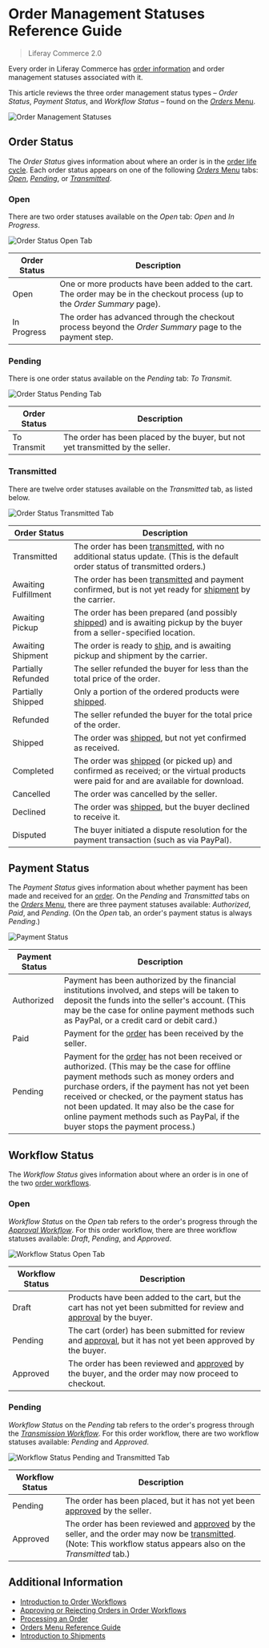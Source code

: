 # Order Management Statuses Reference Guide

> Liferay Commerce 2.0

Every order in Liferay Commerce has [order information](./order-information.md) and order management statuses associated with it.

This article reviews the three order management status types – _Order Status_, _Payment Status_, and _Workflow Status_ – found on the [_Orders_ Menu](./orders-menu-reference-guide.md).

![Order Management Statuses](./order-management-statuses-reference-guide/images/01.png)

## Order Status

The _Order Status_ gives information about where an order is in the [order life cycle](./order-life-cycle.md). Each order status appears on one of the following [_Orders_ Menu](./orders-menu-reference-guide.md) tabs: [_Open_](./orders-menu-reference-guide.md#open), [_Pending_](./orders-menu-reference-guide.md#pending), or [_Transmitted_](./orders-menu-reference-guide.md#transmitted).

### Open

There are two order statuses available on the _Open_ tab: _Open_ and _In Progress_.

![Order Status Open Tab](./order-management-statuses-reference-guide/images/02.png)

| Order Status | Description                                                                                                                  |
| ------------ | ---------------------------------------------------------------------------------------------------------------------------- |
| Open         | One or more products have been added to the cart. The order may be in the checkout process (up to the _Order Summary_ page). |
| In Progress  | The order has advanced through the checkout process beyond the _Order Summary_ page to the payment step.                     |

### Pending

There is one order status available on the _Pending_ tab: _To Transmit_.

![Order Status Pending Tab](./order-management-statuses-reference-guide/images/03.png)

| Order Status | Description                                                                    |
| ------------ | ------------------------------------------------------------------------------ |
| To Transmit  | The order has been placed by the buyer, but not yet transmitted by the seller. |

### Transmitted

There are twelve order statuses available on the _Transmitted_ tab, as listed below.

![Order Status Transmitted Tab](./order-management-statuses-reference-guide/images/04.png)

| Order Status         | Description                                                                                                                                                                                            |
| -------------------- | ------------------------------------------------------------------------------------------------------------------------------------------------------------------------------------------------------ |
| Transmitted          | The order has been [transmitted](./processing-an-order.md#commerce-20-and-below), with no additional status update. (This is the default order status of transmitted orders.)                          |
| Awaiting Fulfillment | The order has been [transmitted](./processing-an-order.md#commerce-20-and-below) and payment confirmed, but is not yet ready for [shipment](../shipments/introduction-to-shipments.md) by the carrier. |
| Awaiting Pickup      | The order has been prepared (and possibly [shipped](../shipments/introduction-to-shipments.md)) and is awaiting pickup by the buyer from a seller-specified location.                                  |
| Awaiting Shipment    | The order is ready to [ship](../shipments/introduction-to-shipments.md), and is awaiting pickup and shipment by the carrier.                                                                           |
| Partially Refunded   | The seller refunded the buyer for less than the total price of the order.                                                                                                                              |
| Partially Shipped    | Only a portion of the ordered products were [shipped](../shipments/introduction-to-shipments.md).                                                                                                      |
| Refunded             | The seller refunded the buyer for the total price of the order.                                                                                                                                        |
| Shipped              | The order was [shipped](../shipments/introduction-to-shipments.md), but not yet confirmed as received.                                                                                                 |
| Completed            | The order was [shipped](../shipments/introduction-to-shipments.md) (or picked up) and confirmed as received; or the virtual products were paid for and are available for download.                     |
| Cancelled            | The order was cancelled by the seller.                                                                                                                                                                 |
| Declined             | The order was [shipped](../shipments/introduction-to-shipments.md), but the buyer declined to receive it.                                                                                              |
| Disputed             | The buyer initiated a dispute resolution for the payment transaction (such as via PayPal).                                                                                                             |

## Payment Status

The _Payment Status_ gives information about whether payment has been made and received for an [order](./processing-an-order.md). On the _Pending_ and _Transmitted_ tabs on the [_Orders_ Menu](./orders-menu-reference-guide.md), there are three payment statuses available: _Authorized_, _Paid_, and _Pending_. (On the _Open_ tab, an order's payment status is always _Pending_.)

![Payment Status](./order-management-statuses-reference-guide/images/05.png)

| Payment Status | Description                                                                                                                                                                                                                                                                                                                                                                                     |
| -------------- | ----------------------------------------------------------------------------------------------------------------------------------------------------------------------------------------------------------------------------------------------------------------------------------------------------------------------------------------------------------------------------------------------- |
| Authorized     | Payment has been authorized by the financial institutions involved, and steps will be taken to deposit the funds into the seller's account. (This may be the case for online payment methods such as PayPal, or a credit card or debit card.)                                                                                                                                                   |
| Paid           | Payment for the [order](./processing-an-order.md) has been received by the seller.                                                                                                                                                                                                                                                                                                              |
| Pending        | Payment for the [order](./processing-an-order.md) has not been received or authorized. (This may be the case for offline payment methods such as money orders and purchase orders, if the payment has not yet been received or checked, or the payment status has not been updated. It may also be the case for online payment methods such as PayPal, if the buyer stops the payment process.) |

## Workflow Status

The _Workflow Status_ gives information about where an order is in one of the two [order workflows](../order-workflows/introduction-to-order-workflows.md).

### Open

_Workflow Status_ on the _Open_ tab refers to the order's progress through the [_Approval Workflow_](../order-workflows/introduction-to-order-workflows.md#approval-workflow-buyer-side-cart-approval-only). For this order workflow, there are three workflow statuses available: _Draft_, _Pending_, and _Approved_.

![Workflow Status Open Tab](./order-management-statuses-reference-guide/images/06.png)

| Workflow Status | Description                                                                                                                                                                                   |
| --------------- | --------------------------------------------------------------------------------------------------------------------------------------------------------------------------------------------- |
| Draft           | Products have been added to the cart, but the cart has not yet been submitted for review and [approval](../order-workflows/approving-or-rejecting-orders-in-order-workflows.md) by the buyer. |
| Pending         | The cart (order) has been submitted for review and [approval](../order-workflows/approving-or-rejecting-orders-in-order-workflows.md), but it has not yet been approved by the buyer.         |
| Approved        | The order has been reviewed and [approved](../order-workflows/approving-or-rejecting-orders-in-order-workflows.md) by the buyer, and the order may now proceed to checkout.                   |

### Pending

_Workflow Status_ on the _Pending_ tab refers to the order's progress through the [_Transmission Workflow_](../order-workflows/introduction-to-order-workflows.md#transmission-workflow-seller-side-order-approval-only). For this order workflow, there are two workflow statuses available: _Pending_ and _Approved_.

![Workflow Status Pending and Transmitted Tab](./order-management-statuses-reference-guide/images/07.png)

| Workflow Status | Description                                                                                                                                                                                                                                                                                   |
| --------------- | --------------------------------------------------------------------------------------------------------------------------------------------------------------------------------------------------------------------------------------------------------------------------------------------- |
| Pending         | The order has been placed, but it has not yet been [approved](../order-workflows/approving-or-rejecting-orders-in-order-workflows.md) by the seller.                                                                                                                                          |
| Approved        | The order has been reviewed and [approved](../order-workflows/approving-or-rejecting-orders-in-order-workflows.md) by the seller, and the order may now be [transmitted](./processing-an-order.md#commerce-20-and-below). (Note: This workflow status appears also on the _Transmitted_ tab.) |

## Additional Information

-   [Introduction to Order Workflows](../order-workflows/introduction-to-order-workflows.md)
-   [Approving or Rejecting Orders in Order Workflows](../order-workflows/approving-or-rejecting-orders-in-order-workflows.md)
-   [Processing an Order](./processing-an-order.md)
-   [Orders Menu Reference Guide](./orders-menu-reference-guide.md)
-   [Introduction to Shipments](../shipments/introduction-to-shipments.md)
